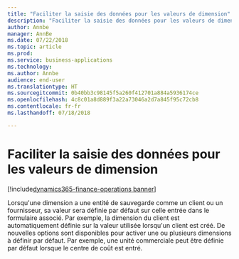 ```yaml
---
title: "Faciliter la saisie des données pour les valeurs de dimension"
description: "Faciliter la saisie des données pour les valeurs de dimension"
author: Annbe
manager: AnnBe
ms.date: 07/22/2018
ms.topic: article
ms.prod: 
ms.service: business-applications
ms.technology: 
ms.author: Annbe
audience: end-user
ms.translationtype: HT
ms.sourcegitcommit: 0b40bb3c98145f5a260f412701a884a5936174ce
ms.openlocfilehash: 4c8c01a8d889f3a22a73046a2d7a845f95c72cb8
ms.contentlocale: fr-fr
ms.lasthandoff: 07/18/2018

---
```

#  <a name="ease-of-data-entry-for-dimension-values"></a>Faciliter la saisie des données pour les valeurs de dimension

[!include[dynamics365-finance-operations banner](../includes/dynamics365-finance-operations.md)]



Lorsqu'une dimension a une entité de sauvegarde comme un client ou un fournisseur, sa valeur sera définie par défaut sur celle entrée dans le formulaire associé. Par exemple, la dimension du client est automatiquement définie sur la valeur utilisée lorsqu'un client est créé. De nouvelles options sont disponibles pour activer une ou plusieurs dimensions à définir par défaut. Par exemple, une unité commerciale peut être définie par défaut lorsque le centre de coût est entré.

